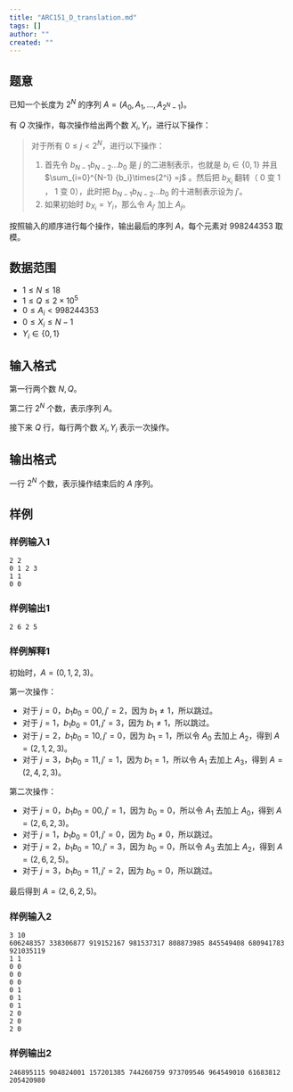 ```yaml
---
title: "ARC151_D_translation.md"
tags: []
author: ""
created: ""
---
```


## 题意 

已知一个长度为 $2^N$ 的序列 $A=(A_0,A_1,...,A_{2^N-1})$。

有 $Q$ 次操作，每次操作给出两个数 $X_i,Y_i$，进行以下操作：

> 对于所有 $0\le j < 2^N$，进行以下操作：
>
> 1. 首先令 $b_{N-1}b_{N-2}...b_0$ 是 $j$ 的二进制表示，也就是 $b_i\in \{ 0,1 \}$ 并且 $\sum_{i=0}^{N-1} {b_i}\times{2^i} =j$ 。然后把 $b_{X_i}$ 翻转（ $0$ 变 $1$ ， $1$ 变 $0$），此时把 $b_{N-1}b_{N-2}...b_{0}$ 的十进制表示设为 $j'$。
> 2. 如果初始时 $b_{X_i}=Y_i$，那么令 $A_{j'}$ 加上 $A_j$。

按照输入的顺序进行每个操作，输出最后的序列 $A$，每个元素对 $998244353$ 取模。

## 数据范围

- $1\le N\le 18$
- $1\le Q\le 2\times 10^5$
- $0\le A_i < 998244353$
- $0\le X_i\le N-1$
- $Y_i\in \{ 0,1 \}$

## 输入格式

第一行两个数 $N,Q$。

第二行 $2^N$ 个数，表示序列 $A$。

接下来 $Q$ 行，每行两个数 $X_i,Y_i$ 表示一次操作。

## 输出格式

一行 $2^N$ 个数，表示操作结束后的 $A$ 序列。

## 样例

### 样例输入1

```
2 2
0 1 2 3
1 1
0 0
```

### 样例输出1

```
2 6 2 5
```

### 样例解释1

初始时，$A=(0,1,2,3)$。

第一次操作：

- 对于 $j=0$，$b_1b_0=00,j'=2$，因为 $b_1\ne 1$，所以跳过。
- 对于 $j=1$，$b_1b_0=01,j'=3$，因为 $b_1\ne 1$，所以跳过。
- 对于 $j=2$，$b_1b_0=10,j'=0$，因为 $b_1=1$，所以令 $A_0$ 去加上 $A_2$，得到 $A=(2,1,2,3)$。
- 对于 $j=3$，$b_1b_0=11,j'=1$，因为 $b_1=1$，所以令 $A_1$ 去加上 $A_3$，得到 $A=(2,4,2,3)$。

第二次操作：

- 对于 $j=0$，$b_1b_0=00,j'=1$，因为 $b_0=0$，所以令 $A_1$ 去加上 $A_0$，得到 $A=(2,6,2,3)$。
- 对于 $j=1$，$b_1b_0=01,j'=0$，因为 $b_0\ne 0$，所以跳过。
- 对于 $j=2$，$b_1b_0=10,j'=3$，因为 $b_0=0$，所以令 $A_3$ 去加上 $A_2$，得到 $A=(2,6,2,5)$。
- 对于 $j=3$，$b_1b_0=11,j'=2$，因为 $b_0=0$，所以跳过。

最后得到 $A=(2,6,2,5)$。

### 样例输入2

```
3 10
606248357 338306877 919152167 981537317 808873985 845549408 680941783 921035119
1 1
0 0
0 0
0 0
0 1
0 1
0 1
2 0
2 0
2 0
```

### 样例输出2

```
246895115 904824001 157201385 744260759 973709546 964549010 61683812 205420980
```

